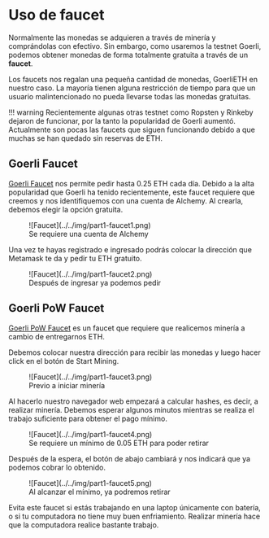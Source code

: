 # Uso de faucet

Normalmente las monedas se adquieren a través de minería y comprándolas con efectivo. Sin embargo, como usaremos la testnet Goerli, podemos obtener monedas de forma totalmente gratuita a través de un **faucet**.

Los faucets nos regalan una pequeña cantidad de monedas, GoerliETH en nuestro caso. La mayoría tienen alguna restricción de tiempo para que un usuario malintencionado no pueda llevarse todas las monedas gratuitas.

!!! warning
    Recientemente algunas otras testnet como Ropsten y Rinkeby dejaron de funcionar, por la tanto la popularidad de Goerli aumentó. Actualmente son pocas las faucets que siguen funcionando debido a que muchas se han quedado sin reservas de ETH.

## Goerli Faucet

[Goerli Faucet](https://goerlifaucet.com/) nos permite pedir hasta 0.25 ETH cada día. Debido a la alta popularidad que Goerli ha tenido recientemente, este faucet requiere que creemos y nos identifiquemos con una cuenta de Alchemy. Al crearla, debemos elegir la opción gratuita.

<figure markdown>
  ![Faucet](../../img/part1-faucet1.png)
  <figcaption>Se requiere una cuenta de Alchemy</figcaption>
</figure>

Una vez te hayas registrado e ingresado podrás colocar la dirección que Metamask te da y pedir tu ETH gratuito.

<figure markdown>
  ![Faucet](../../img/part1-faucet2.png)
  <figcaption>Después de ingresar ya podemos pedir</figcaption>
</figure>

## Goerli PoW Faucet

[Goerli PoW Faucet](https://goerli-faucet.pk910.de/) es un faucet que requiere que realicemos minería a cambio de entregarnos ETH.

Debemos colocar nuestra dirección para recibir las monedas y luego hacer click en el botón de Start Mining.

<figure markdown>
  ![Faucet](../../img/part1-faucet3.png)
  <figcaption>Previo a iniciar minería</figcaption>
</figure>

Al hacerlo nuestro navegador web empezará a calcular hashes, es decir, a realizar minería. Debemos esperar algunos minutos mientras se realiza el trabajo suficiente para obtener el pago mínimo.

<figure markdown>
  ![Faucet](../../img/part1-faucet4.png)
  <figcaption>Se requiere un mínimo de 0.05 ETH para poder retirar</figcaption>
</figure>

Después de la espera, el botón de abajo cambiará y nos indicará que ya podemos cobrar lo obtenido.

<figure markdown>
  ![Faucet](../../img/part1-faucet5.png)
  <figcaption>Al alcanzar el mínimo, ya podremos retirar</figcaption>
</figure>

Evita este faucet si estás trabajando en una laptop únicamente con batería, o si tu computadora no tiene muy buen enfriamiento. Realizar minería hace que la computadora realice bastante trabajo.